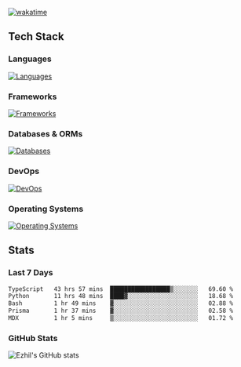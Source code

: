 [![wakatime](https://wakatime.com/badge/user/e780b5d2-6a76-4fde-a594-4ff159327ad3.svg)](https://wakatime.com/@e780b5d2-6a76-4fde-a594-4ff159327ad3)

## Tech Stack

### Languages

[![Languages](https://skillicons.dev/icons?i=python,java,kotlin,javascript,typescript,php,go,rust&theme=dark)](https://skillicons.dev)

### Frameworks

[![Frameworks](https://skillicons.dev/icons?i=react,next,tailwind,express,flask,jquery,bootstrap&theme=dark)](https://skillicons.dev)

### Databases & ORMs

[![Databases](https://skillicons.dev/icons?i=mysql,postgres,mongodb,prisma&theme=dark)](https://skillicons.dev)

### DevOps

[![DevOps](https://skillicons.dev/icons?i=aws,azure,gcp,cloudflare,vercel,docker,git,github,githubactions,nginx&theme=dark)](https://skillicons.dev)

### Operating Systems

[![Operating Systems](https://skillicons.dev/icons?i=windows,ubuntu&theme=dark)](https://skillicons.dev)

## Stats

### Last 7 Days

<!--START_SECTION:waka-->

```txt
TypeScript   43 hrs 57 mins  █████████████████▒░░░░░░░   69.60 %
Python       11 hrs 48 mins  ████▓░░░░░░░░░░░░░░░░░░░░   18.68 %
Bash         1 hr 49 mins    ▓░░░░░░░░░░░░░░░░░░░░░░░░   02.88 %
Prisma       1 hr 37 mins    ▓░░░░░░░░░░░░░░░░░░░░░░░░   02.58 %
MDX          1 hr 5 mins     ▒░░░░░░░░░░░░░░░░░░░░░░░░   01.72 %
```

<!--END_SECTION:waka-->

### GitHub Stats

![Ezhil's GitHub stats](https://github-readme-stats.vercel.app/api?username=ezhil56x&theme=dark&show_icons=true)
